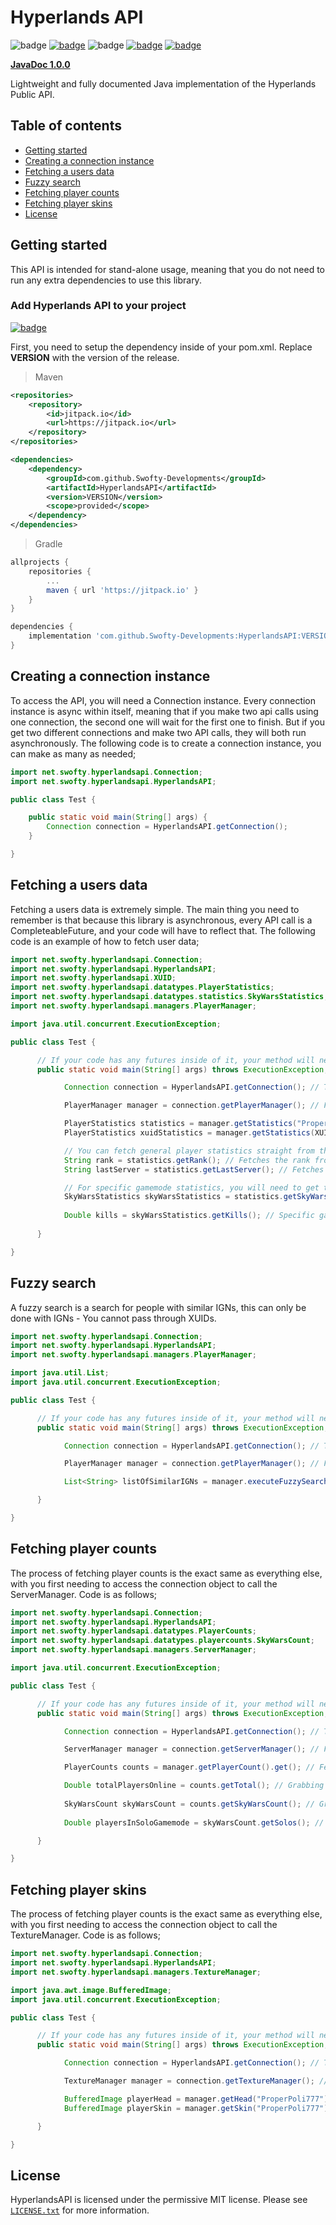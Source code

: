 # Hyperlands API
![badge](https://img.shields.io/github/v/release/Swofty-Developments/HyperlandsAPI)
[![badge](https://jitpack.io/v/Swofty-Developments/HyperlandsAPI.svg)](https://jitpack.io/#Swofty-Developments/HyperlandsAPI)
![badge](https://img.shields.io/github/last-commit/Swofty-Developments/HyperlandsAPI)
[![badge](https://img.shields.io/discord/476842419904708608?label=discord)](https://discord.gg/hyperlands)
[![badge](https://img.shields.io/github/license/Swofty-Developments/HyperlandsAPI)](https://github.com/Swofty-Developments/HyperlandsAPI/blob/master/LICENSE.txt)

**[JavaDoc 1.0.0](https://swofty-developments.github.io/HyperlandsAPI/)**

Lightweight and fully documented Java implementation of the Hyperlands Public API.

## Table of contents

* [Getting started](#getting-started)
* [Creating a connection instance](#creating-a-connection-instance)
* [Fetching a users data](#fetching-a-users-data)
* [Fuzzy search](#fuzzy-search)
* [Fetching player counts](#fetching-player-counts)
* [Fetching player skins](#fetching-player-skins)
* [License](#license)

## Getting started

This API is intended for stand-alone usage, meaning that you do not need to run any extra dependencies to use this library.

### Add Hyperlands API to your project 

[![badge](https://jitpack.io/v/Swofty-Developments/HyperlandsAPI.svg)](https://jitpack.io/#Swofty-Developments/HyperlandsAPI)

First, you need to setup the dependency inside of your pom.xml. Replace **VERSION** with the version of the release.

> Maven
```xml
<repositories>
    <repository>
        <id>jitpack.io</id>
        <url>https://jitpack.io</url>
    </repository>
</repositories>

<dependencies>
    <dependency>
        <groupId>com.github.Swofty-Developments</groupId>
        <artifactId>HyperlandsAPI</artifactId>
        <version>VERSION</version>
        <scope>provided</scope>
    </dependency>
</dependencies>
```


> Gradle

```gradle
allprojects {
    repositories {
        ...
        maven { url 'https://jitpack.io' }
    }
}

dependencies {
    implementation 'com.github.Swofty-Developments:HyperlandsAPI:VERSION'
}
```

## Creating a connection instance

To access the API, you will need a Connection instance. Every connection instance is async within itself, meaning that if you make two api calls using one connection, the second one will wait for the first one to finish. But if you get two different connections and make two API calls, they will both run asynchronously. The following code is to create a connection instance, you can make as many as needed;

```java
import net.swofty.hyperlandsapi.Connection;
import net.swofty.hyperlandsapi.HyperlandsAPI;

public class Test {

    public static void main(String[] args) {
        Connection connection = HyperlandsAPI.getConnection();
    }

}

```

## Fetching a users data

Fetching a users data is extremely simple. The main thing you need to remember is that because this library is asynchronous, every API call is a CompleteableFuture, and your code will have to reflect that. The following code is an example of how to fetch user data;

```java
import net.swofty.hyperlandsapi.Connection;
import net.swofty.hyperlandsapi.HyperlandsAPI;
import net.swofty.hyperlandsapi.XUID;
import net.swofty.hyperlandsapi.datatypes.PlayerStatistics;
import net.swofty.hyperlandsapi.datatypes.statistics.SkyWarsStatistics;
import net.swofty.hyperlandsapi.managers.PlayerManager;

import java.util.concurrent.ExecutionException;

public class Test {

      // If your code has any futures inside of it, your method will need to add these two method exceptions
      public static void main(String[] args) throws ExecutionException, InterruptedException {

            Connection connection = HyperlandsAPI.getConnection(); // The connection instance

            PlayerManager manager = connection.getPlayerManager(); // Fetching the PlayerManager from the connection, this is used to access all the endpoints that access player data

            PlayerStatistics statistics = manager.getStatistics("ProperPoli777").get(); // Fetching the players PlayerStatistics using their username. Note how this is a CompletableFuture as this method is what calls the API.
            PlayerStatistics xuidStatistics = manager.getStatistics(XUID.getFromString("815929105326")).get(); // Fetching the players PlayerStatistics using their XUID. Note how this is a CompletableFuture as this method is what calls the API.

            // You can fetch general player statistics straight from the PlayerStatistics object
            String rank = statistics.getRank(); // Fetches the rank from the PlayerStatistics
            String lastServer = statistics.getLastServer(); // Fetches the lastServer from the PlayerStatistics

            // For specific gamemode statistics, you will need to get the specific gamemodes object from the PlayerStatistics
            SkyWarsStatistics skyWarsStatistics = statistics.getSkyWarsStatistics(); // Specific game
            
            Double kills = skyWarsStatistics.getKills(); // Specific games statistics
            
      }

}
```

## Fuzzy search

A fuzzy search is a search for people with similar IGNs, this can only be done with IGNs - You cannot pass through XUIDs.
```java
import net.swofty.hyperlandsapi.Connection;
import net.swofty.hyperlandsapi.HyperlandsAPI;
import net.swofty.hyperlandsapi.managers.PlayerManager;

import java.util.List;
import java.util.concurrent.ExecutionException;

public class Test {

      // If your code has any futures inside of it, your method will need to add these two method exceptions
      public static void main(String[] args) throws ExecutionException, InterruptedException {

            Connection connection = HyperlandsAPI.getConnection(); // The connection instance

            PlayerManager manager = connection.getPlayerManager(); // Fetching the PlayerManager from the connection, this is used to access all the endpoints that access player data

            List<String> listOfSimilarIGNs = manager.executeFuzzySearch("ProperPoli777").get(); // Get a list of similar IGNs in the Hyperlands database

      }

}
```

## Fetching player counts

The process of fetching player counts is the exact same as everything else, with you first needing to access the connection object to call the ServerManager. Code is as follows;

```java
import net.swofty.hyperlandsapi.Connection;
import net.swofty.hyperlandsapi.HyperlandsAPI;
import net.swofty.hyperlandsapi.datatypes.PlayerCounts;
import net.swofty.hyperlandsapi.datatypes.playercounts.SkyWarsCount;
import net.swofty.hyperlandsapi.managers.ServerManager;

import java.util.concurrent.ExecutionException;

public class Test {

      // If your code has any futures inside of it, your method will need to add these two method exceptions
      public static void main(String[] args) throws ExecutionException, InterruptedException {

            Connection connection = HyperlandsAPI.getConnection(); // The connection instance

            ServerManager manager = connection.getServerManager(); // Fetching the ServerManager from the connection, this is used to access all the endpoints that access server data

            PlayerCounts counts = manager.getPlayerCount().get(); // Fetching the PlayerCounts object from the ServerManager, this is a CompleteableFuture

            Double totalPlayersOnline = counts.getTotal(); // Grabbing the total amount of players on the network
            
            SkyWarsCount skyWarsCount = counts.getSkyWarsCount(); // Grabbing the PlayerCount object for a specific gamemode
            
            Double playersInSoloGamemode = skyWarsCount.getSolos(); // Grabbing the specific gamemodes player count

      }

}
```

## Fetching player skins

The process of fetching player counts is the exact same as everything else, with you first needing to access the connection object to call the TextureManager. Code is as follows;

```java
import net.swofty.hyperlandsapi.Connection;
import net.swofty.hyperlandsapi.HyperlandsAPI;
import net.swofty.hyperlandsapi.managers.TextureManager;

import java.awt.image.BufferedImage;
import java.util.concurrent.ExecutionException;

public class Test {

      // If your code has any futures inside of it, your method will need to add these two method exceptions
      public static void main(String[] args) throws ExecutionException, InterruptedException {

            Connection connection = HyperlandsAPI.getConnection(); // The connection instance

            TextureManager manager = connection.getTextureManager(); // Fetching the TextureManager from the connection, this is used to access all the endpoints that access texture data

            BufferedImage playerHead = manager.getHead("ProperPoli777").get(); // Gets the players head as a buffer image
            BufferedImage playerSkin = manager.getSkin("ProperPoli777").get(); // Gets the players skin as a buffer image

      }

}
```

## License
HyperlandsAPI is licensed under the permissive MIT license. Please see [`LICENSE.txt`](https://github.com/Swofty-Developments/HyperlandsAPI/blob/master/LICENSE.txt) for more information.
